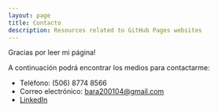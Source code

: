 ```yaml
---
layout: page
title: Contacto
description: Resources related to GitHub Pages websites
---
```


Gracias por leer mi página!

A continuación podrá encontrar los medios para contactarme:


- Teléfono: (506) 8774 8566
- Correo electrónico: bara200104@gmail.com
- [LinkedIn](https://www.linkedin.com/in/andr%C3%A9s-barahona-102016a0/)

